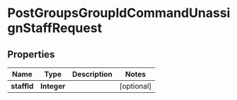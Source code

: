 
# PostGroupsGroupIdCommandUnassignStaffRequest

## Properties
Name | Type | Description | Notes
------------ | ------------- | ------------- | -------------
**staffId** | **Integer** |  |  [optional]



